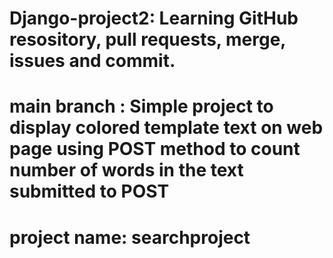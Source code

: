 # Django-project2: Learning GitHub resository, pull requests, merge, issues and commit.
# main branch : Simple project to display colored template text on web page using POST method to count number of words in the text submitted to POST
# project name: searchproject
